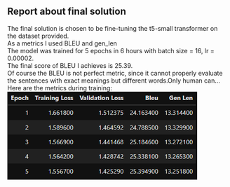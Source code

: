 ## Report about final solution

The final solution is chosen to be fine-tuning the t5-small transformer on the dataset provided.\
As a metrics I used BLEU and gen_len\
The model was trained for 5 epochs in 6 hours with batch size = 16, lr = 0.00002.\
The final score of BLEU I achieves is 25.39.\
Of course the BLEU is not perfect metric, since it cannot properly evaluate the sentences with exact meanings but different words.Only human can...\
Here are the metrics during training:\
![scores](/reports/figures/scores1.png)
